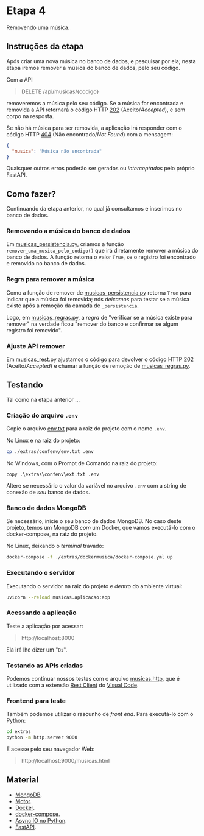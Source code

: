 # Etapa 4

Removendo uma música.

## Instruções da etapa

Após criar uma nova música no banco de dados, e pesquisar por ela; nesta etapa
iremos remover a música do banco de dados, pelo seu código.

Com a API

> DELETE /api/musicas/{codigo}

removeremos a música pelo seu código. Se a música for encontrada e removida
a API retornará o código HTTP 
[202](https://developer.mozilla.org/pt-BR/docs/Web/HTTP/Status/202)
(Aceito/_Accepted_), e sem corpo na resposta.

Se não há música para ser removida, a aplicação irá responder com o código HTTP
[404](https://developer.mozilla.org/pt-BR/docs/Web/HTTP/Status/404)
(Não encontrado/_Not Found_) com a mensagem:

```json
{
  "musica": "Música não encontrada"
}
```


Quaisquer outros erros poderão ser gerados ou _interceptados_ pelo 
próprio FastAPI.

## Como fazer?

Continuando da etapa anterior, no qual já consultamos e inserimos 
no banco de dados.

### Removendo a música do banco de dados

Em [musicas_persistencia.py](./musicas/persistencia/musicas_persistencia.py),
criamos a função `remover_uma_musica_pelo_codigo()` que irá diretamente
remover a música do banco de dados. A função retorna o valor `True`, 
se o registro foi encontrado e removido no banco de dados.

### Regra para remover a música

Como a função de remover de 
[musicas_persistencia.py](./musicas/persistencia/musicas_persistencia.py)
retorna `True` para indicar que a música foi removida; nós _deixamos_
para testar se a música existe após a remoção da camada
de `_persistencia`.

Logo, em [musicas_regras.py](./musicas/regras/musicas_regras.py), a
_regra_ de "verificar se a música existe para remover" na verdade ficou
"remover do banco e confirmar se algum registro foi removido".

### Ajuste API remover

Em [musicas_rest.py](./musicas/rest/musicas_rest.py) ajustamos o código
para devolver o código HTTP [202](https://developer.mozilla.org/pt-BR/docs/Web/HTTP/Status/202)
(Aceito/_Accepted_) e chamar a função de remoção de 
[musicas_regras.py](./musicas/regras/musicas_regras.py).


## Testando

Tal como na etapa anterior ...

### Criação do arquivo `.env`

Copie o arquivo [env.txt](./extras/confenv/env.txt) para a raiz do projeto com o nome `.env`.

No Linux e na raiz do projeto:

```sh
cp ./extras/confenv/env.txt .env
```

No Windows, com o Prompt de Comando na raiz do projeto:

```batch
copy .\extras\confenv\ext.txt .env
```

Altere se necessário o valor da variável no arquivo `.env`
com a string de conexão de *seu* banco de dados.

### Banco de dados MongoDB

Se necessário, inicie o seu banco de dados MongoDB.
No caso deste projeto, temos um MongoDB _com_ um Docker,
que vamos executá-lo com o docker-compose, na raiz do projeto.

No Linux, deixando o _terminal_ travado: 
```sh
docker-compose -f ./extras/dockermusica/docker-compose.yml up
```

### Executando o servidor

Executando o servidor na raiz do projeto e _dentro_ do ambiente virtual:

```sh
uvicorn --reload musicas.aplicacao:app
```

### Acessando a aplicação

Teste a aplicação por acessar: 

> http://localhost:8000

Ela irá lhe dizer um "`Oi`".

### Testando as APIs criadas

Podemos continuar nossos testes com o arquivo 
[musicas.http](./extras/musicas.http), que é utilizado com 
a extensão [Rest Client](https://marketplace.visualstudio.com/items?itemName=humao.rest-client)
do [Visual Code](https://code.visualstudio.com/).

### Frontend para teste

Também podemos utilizar o rascunho de _front_ _end_.
Para executá-lo com o Python:

```sh
cd extras
python -m http.server 9000
```

E acesse pelo seu navegador Web:

> http://localhost:9000/musicas.html

## Material

- [MongoDB](https://www.mongodb.com/).
- [Motor](https://motor.readthedocs.io/en/stable/).
- [Docker](https://docs.docker.com).
- [docker-compose](https://docs.docker.com/compose/).
- [Async IO no Python](https://realpython.com/async-io-python/).
- [FastAPI](https://fastapi.tiangolo.com/tutorial/).

